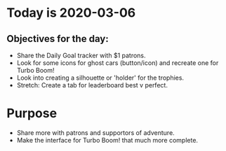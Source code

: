 # Today is 2020-03-06

## Objectives for the day:

- Share the Daily Goal tracker with $1 patrons.
- Look for some icons for ghost cars (button/icon) and recreate one for Turbo Boom!
- Look into creating a silhouette or 'holder' for the trophies.
- Stretch: Create a tab for leaderboard best v perfect.

# Purpose

- Share more with patrons and supportors of adventure.
- Make the interface for Turbo Boom! that much more complete.
